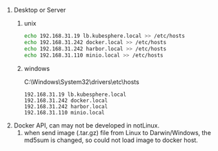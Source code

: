 1. Desktop or Server 
   1. unix
   
      ```bash
      echo 192.168.31.19 lb.kubesphere.local >> /etc/hosts
      echo 192.168.31.242 docker.local >> /etc/hosts
      echo 192.168.31.242 harbor.local >> /etc/hosts
      echo 192.168.31.110 minio.local >> /etc/hosts
      ```
   2. windows

       C:\\Windows\\System32\\drivers\\etc\\hosts
      ```shell
      192.168.31.19 lb.kubesphere.local
      192.168.31.242 docker.local
      192.168.31.242 harbor.local
      192.168.31.110 minio.local
      ```
2. Docker API, can may not be developed in notLinux.
   1. when send image (.tar.gz) file from Linux to Darwin/Windows, the md5sum is changed, so could not load image to docker host. 